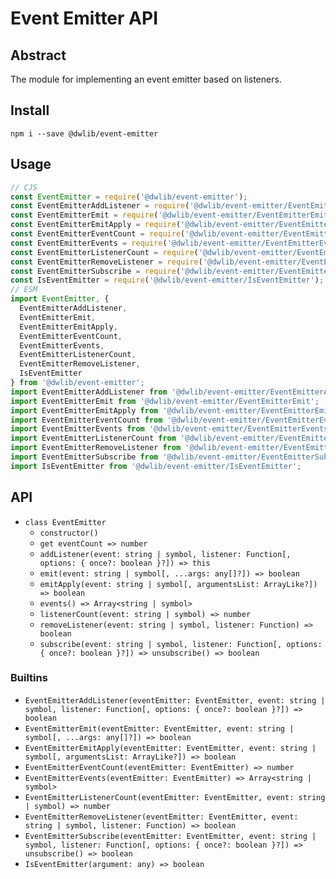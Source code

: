 # Event Emitter API

## Abstract
The module for implementing an event emitter based on listeners.

## Install
`npm i --save @dwlib/event-emitter`

## Usage
```javascript
// CJS
const EventEmitter = require('@dwlib/event-emitter');
const EventEmitterAddListener = require('@dwlib/event-emitter/EventEmitterAddListener');
const EventEmitterEmit = require('@dwlib/event-emitter/EventEmitterEmit');
const EventEmitterEmitApply = require('@dwlib/event-emitter/EventEmitterEmitApply');
const EventEmitterEventCount = require('@dwlib/event-emitter/EventEmitterEventCount');
const EventEmitterEvents = require('@dwlib/event-emitter/EventEmitterEvents');
const EventEmitterListenerCount = require('@dwlib/event-emitter/EventEmitterListenerCount');
const EventEmitterRemoveListener = require('@dwlib/event-emitter/EventEmitterRemoveListener');
const EventEmitterSubscribe = require('@dwlib/event-emitter/EventEmitterSubscribe');
const IsEventEmitter = require('@dwlib/event-emitter/IsEventEmitter');
// ESM
import EventEmitter, {
  EventEmitterAddListener,
  EventEmitterEmit,
  EventEmitterEmitApply,
  EventEmitterEventCount,
  EventEmitterEvents,
  EventEmitterListenerCount,
  EventEmitterRemoveListener,
  IsEventEmitter
} from '@dwlib/event-emitter';
import EventEmitterAddListener from '@dwlib/event-emitter/EventEmitterAddListener';
import EventEmitterEmit from '@dwlib/event-emitter/EventEmitterEmit';
import EventEmitterEmitApply from '@dwlib/event-emitter/EventEmitterEmitApply';
import EventEmitterEventCount from '@dwlib/event-emitter/EventEmitterEventCount';
import EventEmitterEvents from '@dwlib/event-emitter/EventEmitterEvents';
import EventEmitterListenerCount from '@dwlib/event-emitter/EventEmitterListenerCount';
import EventEmitterRemoveListener from '@dwlib/event-emitter/EventEmitterRemoveListener';
import EventEmitterSubscribe from '@dwlib/event-emitter/EventEmitterSubscribe';
import IsEventEmitter from '@dwlib/event-emitter/IsEventEmitter';
```

## API
- `class EventEmitter`
  - `constructor()`
  - `get eventCount => number`
  - `addListener(event: string | symbol, listener: Function[, options: {
      once?: boolean
    }?]) => this`
  - `emit(event: string | symbol[, ...args: any[]?]) => boolean`
  - `emitApply(event: string | symbol[, argumentsList: ArrayLike?]) => boolean`
  - `events() => Array<string | symbol>`
  - `listenerCount(event: string | symbol) => number`
  - `removeListener(event: string | symbol, listener: Function) => boolean`
  - `subscribe(event: string | symbol, listener: Function[, options: {
      once?: boolean
    }?]) => unsubscribe() => boolean`

### Builtins
- `EventEmitterAddListener(eventEmitter: EventEmitter, event: string | symbol, listener: Function[, options: {
    once?: boolean
  }?]) => boolean`
- `EventEmitterEmit(eventEmitter: EventEmitter, event: string | symbol[, ...args: any[]?]) => boolean`
- `EventEmitterEmitApply(eventEmitter: EventEmitter, event: string | symbol[, argumentsList: ArrayLike?]) => boolean`
- `EventEmitterEventCount(eventEmitter: EventEmitter) => number`
- `EventEmitterEvents(eventEmitter: EventEmitter) => Array<string | symbol>`
- `EventEmitterListenerCount(eventEmitter: EventEmitter, event: string | symbol) => number`
- `EventEmitterRemoveListener(eventEmitter: EventEmitter, event: string | symbol, listener: Function) => boolean`
- `EventEmitterSubscribe(eventEmitter: EventEmitter, event: string | symbol, listener: Function[, options: {
    once?: boolean
  }?]) => unsubscribe() => boolean`
- `IsEventEmitter(argument: any) => boolean`
